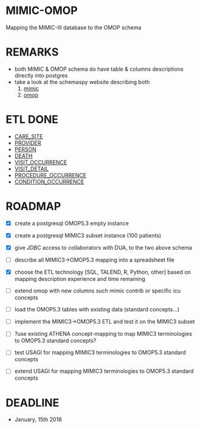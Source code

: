 MIMIC-OMOP
==========

Mapping the MIMIC-III database to the OMOP schema

REMARKS
=======

- both MIMIC & OMOP schema do have table & columns descriptions directly into postgres
- take a look at the schemaspy website describing both
	1. [mimic](mimic/doc/schemaspy/index.html)
	1. [omop](omop/doc/schemaspy/index.html)

ETL DONE
========

- [CARE_SITE](etl/StandardizedHealthSystemDataTables/CARE_SITE/README.md)
- [PROVIDER](etl/StandardizedHealthSystemDataTables/PROVIDER/README.md)
- [PERSON](etl/StandardizedClinicalDataTables/PERSON/README.md)
- [DEATH](etl/StandardizedClinicalDataTables/DEATH/README.md)
- [VISIT_OCCURRENCE](etl/StandardizedClinicalDataTables/VISIT_OCCURRENCE/README.md)
- [VISIT_DETAIL](etl/StandardizedClinicalDataTables/VISIT_DETAIL/README.md)
- [PROCEDURE_OCCURRENCE](etl/StandardizedClinicalDataTables/PROCEDURE_OCCURRENCE/README.md)
- [CONDITION_OCCURRENCE](etl/StandardizedClinicalDataTables/CONDITION_OCCURRENCE/README.md)

ROADMAP
=======

- [x] create a postgresql OMOP5.3 empty instance
- [x] create a postgresql MIMIC3  subset instance (100 patients)
- [x] give JDBC access to collaborators with DUA, to the two above schema
- [ ] describe all MIMIC3->OMOP5.3 mapping into a spreadsheet file
- [x] choose the ETL technology [SQL, TALEND, R, Python, other] based on mapping description experience and time remaining
- [ ] extend omop with new columns such mimic contrib or specific icu concepts
- [ ] load the OMOP5.3 tables with existing data (standard concepts...)
- [ ] implement the MIMIC3->OMOP5.3 ETL and test it on the MIMIC3 subset
- [ ] ?use existing ATHENA concept-mapping to map MIMIC3 terminologies to OMOP5.3 standard concepts?
- [ ] test USAGI for mapping MIMIC3 terminologies to OMOP5.3 standard concepts
- [ ] extend USAGI for mapping MIMIC3 terminologies to OMOP5.3 standard concepts


DEADLINE
========

- January, 15th 2018

